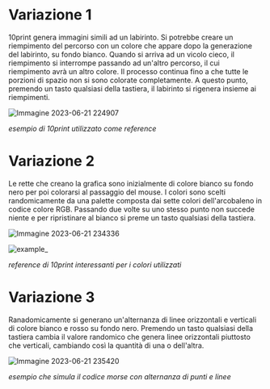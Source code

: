 # Variazione 1
10print genera immagini simili ad un labirinto. Si potrebbe creare un riempimento del percorso con un colore che appare dopo la generazione del labirinto, su fondo bianco. Quando si arriva ad un vicolo cieco, il riempimento si interrompe passando ad un'altro percorso, il cui riempimento avrà un altro colore.
Il processo continua fino a che tutte le porzioni di spazio non si sono colorate completamente. A questo punto, premendo un tasto qualsiasi della tastiera, il labirinto si rigenera insieme ai riempimenti.

![Immagine 2023-06-21 224907](https://github.com/del-2023-unirsm/digital-experience-archive/assets/129849609/8385162f-9979-450c-950c-5f80ee4a69fa)

_esempio di 10print utilizzato come reference_

# Variazione 2
Le rette che creano la grafica sono inizialmente di colore bianco su fondo nero per poi colorarsi al passaggio del mouse. I colori sono scelti randomicamente da una palette composta dai sette colori dell'arcobaleno in codice colore RGB.
Passando due volte su uno stesso punto non succede niente e per ripristinare al bianco si preme un tasto qualsiasi della tastiera.

![Immagine 2023-06-21 234336](https://github.com/del-2023-unirsm/digital-experience-archive/assets/129849609/bd843ea9-a259-4390-a75b-fa654f0adeab)

![example_](https://github.com/del-2023-unirsm/digital-experience-archive/assets/129849609/877777d3-7de8-42ce-97e7-63ead9ca2eff)

_reference di 10print interessanti per i colori utilizzati_

# Variazione 3
Ranadomicamente si generano un'alternanza di linee orizzontali e verticali di colore bianco e rosso su fondo nero. 
Premendo un tasto qualsiasi della tastiera cambia il valore randomico che genera linee orizzontali piuttosto che verticali, cambiando così la quantità di una o dell'altra.

![Immagine 2023-06-21 235420](https://github.com/del-2023-unirsm/digital-experience-archive/assets/129849609/19a229fe-42e6-4c30-842b-5e9224e2968b)

_esempio che simula il codice morse con alternanza di punti e linee_
